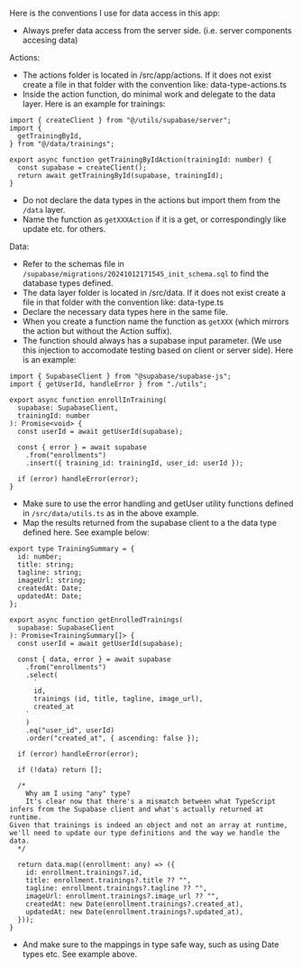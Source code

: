 Here is the conventions I use for data access in this app:

* Always prefer data access from the server side. (i.e. server components accesing data)

Actions:
* The actions folder is located in /src/app/actions. If it does not exist create a file in that folder with the convention like: data-type-actions.ts
* Inside the action function, do minimal work and delegate to the data layer. Here is an example for trainings:

```
import { createClient } from "@/utils/supabase/server";
import {
  getTrainingById,
} from "@/data/trainings";

export async function getTrainingByIdAction(trainingId: number) {
  const supabase = createClient();
  return await getTrainingById(supabase, trainingId);
}
```

* Do not declare the data types in the actions but import them from the ```/data``` layer.
* Name the function as ```getXXXAction``` if it is a get, or correspondingly like update etc. for others.

Data:
* Refer to the schemas file in ```/supabase/migrations/20241012171545_init_schema.sql``` to find the database types defined.
* The data layer folder is located in /src/data. If it does not exist create a file in that folder with the convention like: data-type.ts
* Declare the necessary data types here in the same file.
* When you create a function name the function as ```getXXX``` (which mirrors the action but without the Action suffix).
* The function should always has a supabase input parameter. (We use this injection to accomodate testing based on client or server side). Here is an example:

```
import { SupabaseClient } from "@supabase/supabase-js";
import { getUserId, handleError } from "./utils";

export async function enrollInTraining(
  supabase: SupabaseClient,
  trainingId: number
): Promise<void> {
  const userId = await getUserId(supabase);

  const { error } = await supabase
    .from("enrollments")
    .insert({ training_id: trainingId, user_id: userId });

  if (error) handleError(error);
}
```

* Make sure to use the error handling and getUser utility functions defined in ```/src/data/utils.ts``` as in the above example.
* Map the results returned from the supabase client to a the data type defined here. See example below:

```
export type TrainingSummary = {
  id: number;
  title: string;
  tagline: string;
  imageUrl: string;
  createdAt: Date;
  updatedAt: Date;
};

export async function getEnrolledTrainings(
  supabase: SupabaseClient
): Promise<TrainingSummary[]> {
  const userId = await getUserId(supabase);

  const { data, error } = await supabase
    .from("enrollments")
    .select(
      `
      id,
      trainings (id, title, tagline, image_url),
      created_at
    `
    )
    .eq("user_id", userId)
    .order("created_at", { ascending: false });

  if (error) handleError(error);

  if (!data) return [];

  /* 
    Why am I using "any" type?
    It's clear now that there's a mismatch between what TypeScript infers from the Supabase client and what's actually returned at runtime. 
Given that trainings is indeed an object and not an array at runtime, we'll need to update our type definitions and the way we handle the data.
  */

  return data.map((enrollment: any) => ({
    id: enrollment.trainings?.id,
    title: enrollment.trainings?.title ?? "",
    tagline: enrollment.trainings?.tagline ?? "",
    imageUrl: enrollment.trainings?.image_url ?? "",
    createdAt: new Date(enrollment.trainings?.created_at),
    updatedAt: new Date(enrollment.trainings?.updated_at),
  }));
}
```
* And make sure to the mappings in type safe way, such as using Date types etc. See example above.